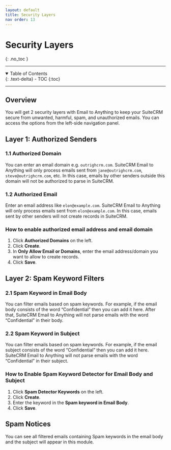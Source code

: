 ```yaml
---
layout: default
title: Security Layers
nav order: 13
---
```


# Security Layers
{: .no_toc }

---

<details open markdown="block">
  <summary>
        Table of Contents
  </summary>
  {: .text-delta}
- TOC
{:toc}
</details>

---

## Overview

You will get 2 security layers with Email to Anything to keep your SuiteCRM secure from unwanted, harmful, spam, and unauthorized emails. You can access the options from the left-side navigation panel.

## Layer 1: Authorized Senders

### 1.1 Authorized Domain

You can enter an email domain e.g. `outrighcrm.com`. SuiteCRM Email to Anything will only process emails sent from `jane@outrighcrm.com`, `steve@outrighcrm.com`, etc. In this case, emails by other senders outside this domain will not be authorized to parse in SuiteCRM.

### 1.2 Authorized Email

Enter an email address like `elon@example.com`. SuiteCRM Email to Anything will only process emails sent from `elon@example.com`. In this case, emails sent by other senders will not create records in SuiteCRM.

### How to enable authorized email address and email domain

1. Click **Authorized Domains** on the left.
1. Click **Create**.
1. In **Only Allow Email or Domains**, enter the email address/domain you want to allow to create records.
1. Click **Save**.

## Layer 2: Spam Keyword Filters

### 2.1 Spam Keyword in Email Body

You can filter emails based on spam keywords. For example, if the email body consists of the word “Confidential” then you can add it here. After that, SuiteCRM Email to Anything will not parse emails with the word  “Confidential” in their body.

### 2.2 Spam Keyword in Subject

You can filter emails based on spam keywords. For example, if the email subject consists of the word “Confidential” then you can add it here. SuiteCRM Email to Anything will not parse emails with the word  “Confidential” in their subject.

### How to Enable Spam Keyword Detector for Email Body and Subject

1. Click **Spam Detector Keywords** on the left.
1. Click **Create**.
1. Enter the keyword in the **Spam keyword in Email Body**.
1. Click **Save**.

## Spam Notices

You can see all filtered emails containing Spam keywords in the email body and the subject will appear in this module.

